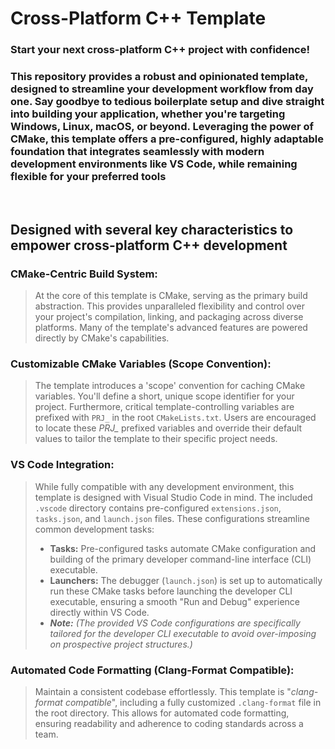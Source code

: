 # Cross-Platform C++ Template

### **Start your next cross-platform C++ project with confidence!**
### **This repository provides a robust and opinionated template, designed to streamline your development workflow from day one. Say goodbye to tedious boilerplate setup and dive straight into building your application, whether you're targeting Windows, Linux, macOS, or beyond. Leveraging the power of CMake, this template offers a pre-configured, highly adaptable foundation that integrates seamlessly with modern development environments like VS Code, while remaining flexible for your preferred tools**

</br>

## Designed with several key characteristics to empower cross-platform C++ development
### **CMake-Centric Build System:**
> At the core of this template is CMake, serving as the primary build abstraction. This provides unparalleled flexibility and control over your project's compilation, linking, and packaging across diverse platforms. Many of the template's advanced features are powered directly by CMake's capabilities.

### **Customizable CMake Variables (Scope Convention):**
> The template introduces a 'scope' convention for caching CMake variables. You'll define a short, unique scope identifier for your project. Furthermore, critical template-controlling variables are prefixed with `PRJ_` in the root `CMakeLists.txt`. Users are encouraged to locate these *PRJ_* prefixed variables and override their default values to tailor the template to their specific project needs.

### **VS Code Integration:**
> While fully compatible with any development environment, this template is designed with Visual Studio Code in mind. The included `.vscode` directory contains pre-configured `extensions.json`, `tasks.json`, and `launch.json` files. These configurations streamline common development tasks:
> - **Tasks:** Pre-configured tasks automate CMake configuration and building of the primary developer command-line interface (CLI) executable.
> - **Launchers:** The debugger (`launch.json`) is set up to automatically run these CMake tasks before launching the developer CLI executable, ensuring a smooth "Run and Debug" experience directly within VS Code.
> - ***Note:*** *(The provided VS Code configurations are specifically tailored for the developer CLI executable to avoid over-imposing on prospective project structures.)*

### **Automated Code Formatting (Clang-Format Compatible):**
> Maintain a consistent codebase effortlessly. This template is "*clang-format compatible*", including a fully customized `.clang-format` file in the root directory. This allows for automated code formatting, ensuring readability and adherence to coding standards across a team.
